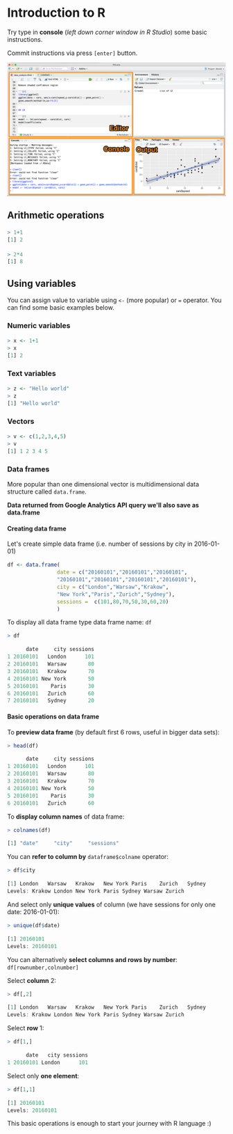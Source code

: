 # Introduction to R

Try type in **console** (*left down corner window in R Studio*) some basic instructions. 

Commit instructions via press ```[enter]``` button.

![R Studio interface](r-studio.png)

## Arithmetic operations

```r
> 1+1
[1] 2

> 2*4
[1] 8
```

## Using variables

You can assign value to variable using `<-` (more popular) or `=` operator. You can find some basic examples below.

### Numeric variables
```r
> x <- 1+1
> x
[1] 2
```

### Text variables
```r
> z <- "Hello world"
> z
[1] "Hello world"
```

### Vectors
```r
> v <- c(1,2,3,4,5)
> v
[1] 1 2 3 4 5
```

### Data frames

More popular than one dimensional vector is multidimensional data structure called `data.frame`.

**Data returned from Google Analytics API query we'll also save as data.frame**

#### Creating data frame

Let's create simple data frame (i.e. number of sessions by city in 2016-01-01)

```r
df <- data.frame(
                date = c("20160101","20160101","20160101",
                "20160101","20160101","20160101","20160101"),
                city = c("London","Warsaw","Krakow",
                "New York","Paris","Zurich","Sydney"),
                sessions =  c(101,80,70,50,30,60,20)
                )
```

To display all data frame type data frame name: `df`

```r
> df
```

```r
      date     city sessions
1 20160101   London      101
2 20160101   Warsaw       80
3 20160101   Krakow       70
4 20160101 New York       50
5 20160101    Paris       30
6 20160101   Zurich       60
7 20160101   Sydney       20
```

#### Basic operations on data frame

To **preview data frame** (by default first 6 rows, useful in bigger data sets):

```r
> head(df)
```

```r
      date     city sessions
1 20160101   London      101
2 20160101   Warsaw       80
3 20160101   Krakow       70
4 20160101 New York       50
5 20160101    Paris       30
6 20160101   Zurich       60
```

To **display column names** of data frame:
```r
> colnames(df)
```

```r
[1] "date"     "city"     "sessions"
```

You can **refer to column by** `dataframe$colname` operator:

```r
> df$city
```

```r
[1] London   Warsaw   Krakow   New York Paris    Zurich   Sydney  
Levels: Krakow London New York Paris Sydney Warsaw Zurich
```

And select only **unique values** of column 
(we have sessions for only one date: 2016-01-01):

```r
> unique(df$date)
```

```r
[1] 20160101
Levels: 20160101
```

You can alternatively **select columns and rows by number**:
`df[rownumber,colnumber]`

Select **column** 2:
```r
> df[,2]
```

```r
[1] London   Warsaw   Krakow   New York Paris    Zurich   Sydney  
Levels: Krakow London New York Paris Sydney Warsaw Zurich
```

Select **row** 1:
```r
> df[1,]
```

```r
      date   city sessions
1 20160101 London      101
```

Select only **one element**:

```r
> df[1,1]
```

```r
[1] 20160101
Levels: 20160101
```

This basic operations is enough to start your journey with R language :)